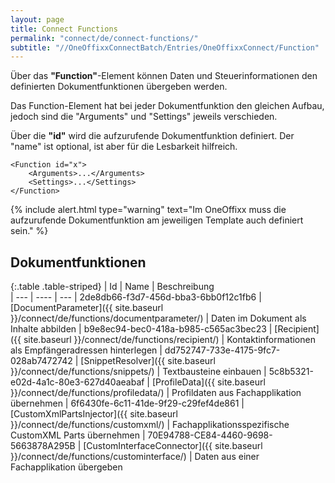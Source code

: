 ```yaml
---
layout: page
title: Connect Functions
permalink: "connect/de/connect-functions/"
subtitle: "//OneOffixxConnectBatch/Entries/OneOffixxConnect/Function"
---
```


Über das __"Function"__-Element können Daten und Steuerinformationen den definierten Dokumentfunktionen übergeben werden.
  
Das Function-Element hat bei jeder Dokumentfunktion den gleichen Aufbau, jedoch sind die "Arguments" und "Settings" jeweils verschieden. 

Über die __"id"__ wird die aufzurufende Dokumentfunktion definiert. Der "name" ist optional, ist aber für die Lesbarkeit hilfreich.

	<Function id="x">
		<Arguments>...</Arguments>
		<Settings>...</Settings>
	</Function>
 
{% include alert.html type="warning" text="Im OneOffixx muss die aufzurufende Dokumentfunktion am jeweiligen Template auch definiert sein." %}
 
## Dokumentfunktionen 

{:.table .table-striped}
| Id  | Name | Beschreibung                      
| --- | ---- | ---
| 2de8db66-f3d7-456d-bba3-6bb0f12c1fb6 | [DocumentParameter]({{ site.baseurl }}/connect/de/functions/documentparameter/) | Daten im Dokument als Inhalte abbilden
| b9e8ec94-bec0-418a-b985-c565ac3bec23 | [Recipient]({{ site.baseurl }}/connect/de/functions/recipient/) | Kontaktinformationen als Empfängeradressen hinterlegen
| dd752747-733e-4175-9fc7-028ab7472742 | [SnippetResolver]({{ site.baseurl }}/connect/de/functions/snippets/) | Textbausteine einbauen
| 5c8b5321-e02d-4a1c-80e3-627d40aeabaf | [ProfileData]({{ site.baseurl }}/connect/de/functions/profiledata/) | Profildaten aus Fachapplikation übernehmen
| 6f6430fe-6c11-41de-9f29-c29fef4de861 | [CustomXmlPartsInjector]({{ site.baseurl }}/connect/de/functions/customxml/) | Fachapplikationsspezifische CustomXML Parts übernehmen
| 70E94788-CE84-4460-9698-5663878A295B | [CustomInterfaceConnector]({{ site.baseurl }}/connect/de/functions/custominterface/) | Daten aus einer Fachapplikation übergeben
